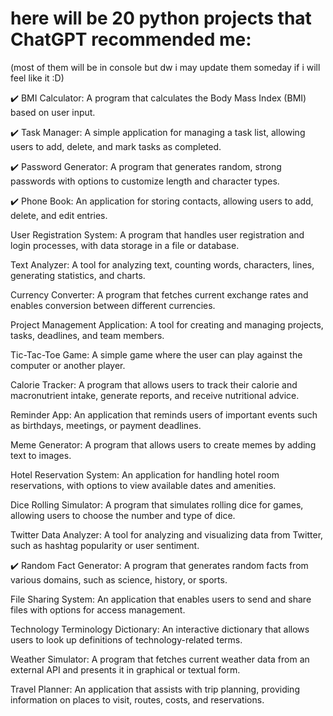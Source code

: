 # here will be 20 python projects that ChatGPT recommended me:
(most of them will be in console but dw i may update them someday if i will feel like it :D)

✔️ BMI Calculator: A program that calculates the Body Mass Index (BMI) based on user input.

✔️ Task Manager: A simple application for managing a task list, allowing users to add, delete, and mark tasks as completed.

✔️ Password Generator: A program that generates random, strong passwords with options to customize length and character types.

✔️ Phone Book: An application for storing contacts, allowing users to add, delete, and edit entries.

User Registration System: A program that handles user registration and login processes, with data storage in a file or database.

Text Analyzer: A tool for analyzing text, counting words, characters, lines, generating statistics, and charts.

Currency Converter: A program that fetches current exchange rates and enables conversion between different currencies.

Project Management Application: A tool for creating and managing projects, tasks, deadlines, and team members.

Tic-Tac-Toe Game: A simple game where the user can play against the computer or another player.

Calorie Tracker: A program that allows users to track their calorie and macronutrient intake, generate reports, and receive nutritional advice.

Reminder App: An application that reminds users of important events such as birthdays, meetings, or payment deadlines.

Meme Generator: A program that allows users to create memes by adding text to images.

Hotel Reservation System: An application for handling hotel room reservations, with options to view available dates and amenities.

Dice Rolling Simulator: A program that simulates rolling dice for games, allowing users to choose the number and type of dice.

Twitter Data Analyzer: A tool for analyzing and visualizing data from Twitter, such as hashtag popularity or user sentiment.

✔️ Random Fact Generator: A program that generates random facts from various domains, such as science, history, or sports.

File Sharing System: An application that enables users to send and share files with options for access management.

Technology Terminology Dictionary: An interactive dictionary that allows users to look up definitions of technology-related terms.

Weather Simulator: A program that fetches current weather data from an external API and presents it in graphical or textual form.

Travel Planner: An application that assists with trip planning, providing information on places to visit, routes, costs, and reservations.
